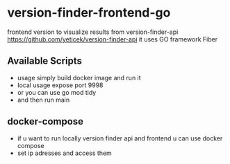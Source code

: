 # version-finder-frontend-go
frontend version to visualize results from version-finder-api https://github.com/yeticek/version-finder-api
it uses GO framework Fiber

## Available Scripts
* usage simply build docker image and run it
* local usage expose port 9998
* or you can use go mod tidy
* and then run main

## docker-compose
* if u want to run locally version finder api and frontend u can use docker compose
* set ip adresses and access them